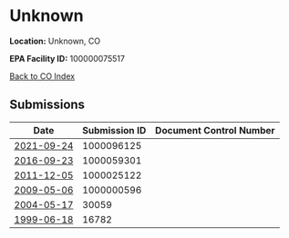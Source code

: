 # Unknown

**Location:** Unknown, CO

**EPA Facility ID:** 100000075517

[Back to CO Index](../../index.md)

## Submissions

| Date | Submission ID | Document Control Number |
|------|--------------|-------------------------|
| [2021-09-24](submissions/1000096125.md) | 1000096125 |  |
| [2016-09-23](submissions/1000059301.md) | 1000059301 |  |
| [2011-12-05](submissions/1000025122.md) | 1000025122 |  |
| [2009-05-06](submissions/1000000596.md) | 1000000596 |  |
| [2004-05-17](submissions/30059.md) | 30059 |  |
| [1999-06-18](submissions/16782.md) | 16782 |  |
